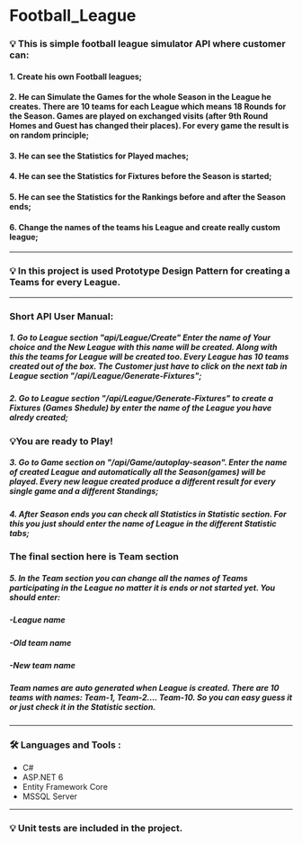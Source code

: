 # Football_League
 ### :bulb: This is simple football league simulator API where customer can:
 #### 1. Create his own Football leagues;
 #### 2. He can Simulate the Games for the whole Season in the League he creates. There are 10 teams for each League which means 18 Rounds for the Season. Games are played on exchanged visits (after 9th Round Homes and Guest has changed their places). For every game the result is on random principle; 
 #### 3. He can see the Statistics for Played maches;
 #### 4. He can see the Statistics for Fixtures before the Season is started;
 #### 5. He can see the Statistics for the Rankings before and after the Season ends;
 #### 6. Change the names of the teams his League and create really custom league;
---
### :bulb: In this project is used Prototype Design Pattern for creating a Teams for every League.
---
### Short API User Manual:
##### 1. Go to League section "api/League/Create" Enter the name of Your choice and the New League with this name will be created. Along with this the teams for League will be created too. Every League has 10 teams created out of the box. The Customer just have to click on the next tab in League section "/api/League/Generate-Fixtures";
##### 2. Go to League section "/api/League/Generate-Fixtures" to create a Fixtures (Games Shedule) by enter the name of the League you have alredy created; 
### :bulb:You are ready to Play!
##### 3. Go to Game section on "/api/Game/autoplay-season". Enter the name of created League and automatically all the Season(games) will be played. Every new league created produce a different result for every single game and a different Standings;
##### 4. After Season ends you can check all Statistics in Statistic section. For this you just should enter the name of League in the different Statistic tabs;
### The final section here is Team section
##### 5. In the Team section you can change all the names of Teams participating in the League no matter it is ends or not started yet. You should enter:
##### -League name
##### -Old team name
##### -New team name
##### Team names are auto generated when League is created. There are 10 teams with names: Team-1, Team-2.... Team-10. So you can easy guess it or just check it in the Statistic section.
---
### :hammer_and_wrench: Languages and Tools :
- C#
- ASP.NET 6
- Entity Framework Core
- MSSQL Server
---
### :bulb: Unit tests are included in the project.

